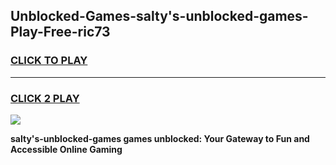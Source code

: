 
## Unblocked-Games-salty's-unblocked-games-Play-Free-ric73
<h3>
<a href="https://premium76.site?title=salty's-unblocked-games&ref=10A">CLICK TO PLAY</a></h3>
<hr>

<h3>
<a href="https://premium76.site?title=salty's-unblocked-games&ref=10A">CLICK 2 PLAY</a>
  
</h3>

<a href="https://premium76.site?title=salty's-unblocked-games&ref=10A"><img src="https://clearcache.store/games.png"></a>


**salty's-unblocked-games games unblocked: Your Gateway to Fun and Accessible Online Gaming**
